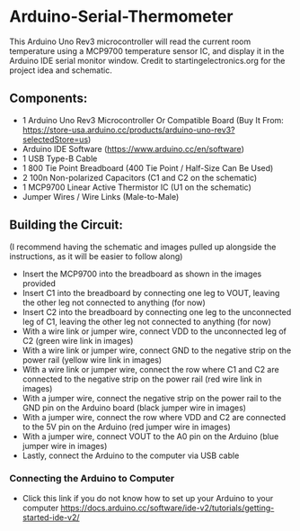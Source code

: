 # Arduino-Serial-Thermometer
This Arduino Uno Rev3 microcontroller will read the current room temperature using a MCP9700 temperature sensor IC, and display it in the Arduino IDE serial monitor window.
Credit to startingelectronics.org for the project idea and schematic.
## Components:
* 1 Arduino Uno Rev3 Microcontroller Or Compatible Board (Buy It From: https://store-usa.arduino.cc/products/arduino-uno-rev3?selectedStore=us)
* Arduino IDE Software (https://www.arduino.cc/en/software)
* 1 USB Type-B Cable
* 1 800 Tie Point Breadboard (400 Tie Point / Half-Size Can Be Used)
* 2 100n Non-polarized Capacitors (C1 and C2 on the schematic)
* 1 MCP9700 Linear Active Thermistor IC (U1 on the schematic)
* Jumper Wires / Wire Links (Male-to-Male)
## Building the Circuit:
(I recommend having the schematic and images pulled up alongside the instructions, as it will be easier to follow along)
* Insert the MCP9700 into the breadboard as shown in the images provided
* Insert C1 into the breadboard by connecting one leg to VOUT, leaving the other leg not connected to anything (for now)
* Insert C2 into the breadboard by connecting one leg to the unconnected leg of C1, leaving the other leg not connected to anything (for now)
* With a wire link or jumper wire, connect VDD to the unconnected leg of C2 (green wire link in images)
* With a wire link or jumper wire, connect GND to the negative strip on the power rail (yellow wire link in images)
* With a wire link or jumper wire, connect the row where C1 and C2 are connected to the negative strip on the power rail (red wire link in images)
* With a jumper wire, connect the negative strip on the power rail to the GND pin on the Arduino board (black jumper wire in images)
* With a jumper wire, connect the row where VDD and C2 are connected to the 5V pin on the Arduino (red jumper wire in images)
* With a jumper wire, connect VOUT to the A0 pin on the Arduino (blue jumper wire in images)
* Lastly, connect the Arduino to the computer via USB cable 
### Connecting the Arduino to Computer
* Click this link if you do not know how to set up your Arduino to your computer https://docs.arduino.cc/software/ide-v2/tutorials/getting-started-ide-v2/
